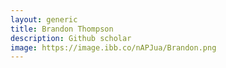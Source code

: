 ```yaml
---
layout: generic
title: Brandon Thompson
description: Github scholar
image: https://image.ibb.co/nAPJua/Brandon.png
---
```

